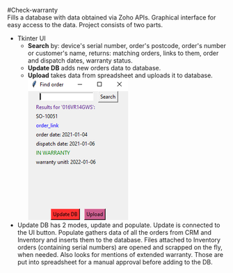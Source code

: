 #Check-warranty<br>
Fills a database with data obtained via Zoho APIs. Graphical interface for easy access to the data. Project consists of two parts.<br> 
* Tkinter UI
    * **Search** by: device's serial number, order's postcode, order's number or customer's name, returns: matching orders, links to them, order and dispatch dates, warranty status. <br>
    * **Update DB** adds new orders data to database. <br>
    * **Upload** takes data from spreadsheet and uploads it to database. <br>
  ![ui_screenshot](ui.PNG)
* Update DB has 2 modes, update and populate. Update is connected to the UI button. Populate gathers data of all the orders from CRM and Inventory and inserts them to the database. Files attached to Inventory orders (containing serial numbers) are opened and scrapped on the fly, when needed. Also looks for mentions of extended warranty. Those are put into spreadsheet for a manual approval before adding to the DB.
